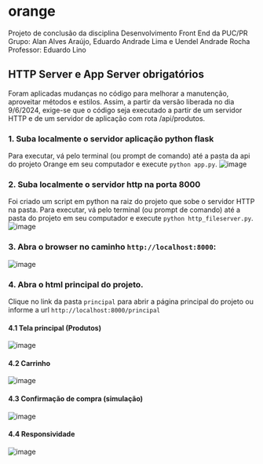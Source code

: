 # orange
Projeto de conclusão da disciplina Desenvolvimento Front End da PUC/PR
Grupo: Alan Alves Araújo, Eduardo Andrade Lima e Uendel Andrade Rocha
Professor: Eduardo Lino

## HTTP Server e App Server obrigatórios
Foram aplicadas mudanças no código para melhorar a manutenção, aproveitar métodos e estilos. Assim, a partir da versão liberada no dia 9/6/2024, exige-se que o código seja executado a partir de um servidor HTTP e de um servidor de aplicação com rota /api/produtos.

### 1. Suba localmente o servidor aplicação python flask
Para executar, vá pelo terminal (ou prompt de comando) até a pasta da api do projeto Orange em seu computador e execute `python app.py`. 
![image](https://github.com/uendelrocha/orange/assets/11482478/70a29f7f-30ef-407f-a6e3-6fc7f8e36ada)



### 2. Suba localmente o servidor http na porta 8000
Foi criado um script em python na raiz do projeto que sobe o servidor HTTP na pasta. Para executar, vá pelo terminal (ou prompt de comando) até a pasta do projeto em seu computador e execute `python http_fileserver.py`. 
![image](https://github.com/uendelrocha/orange/assets/11482478/cbb4d4a8-5dfb-4e45-8996-e8157edadf74)



### 3. Abra o browser no caminho `http://localhost:8000`:
![image](https://github.com/uendelrocha/orange/assets/11482478/02b129f5-5af1-4e1a-b352-2e148382ecf0)



### 4. Abra o html principal do projeto. 
Clique no link da pasta `principal` para abrir a página principal do projeto ou informe a url `http://localhost:8000/principal`

#### 4.1 Tela principal (Produtos)
![image](https://github.com/uendelrocha/orange/assets/11482478/5d524505-f42c-4a21-b2c7-2fbe01b351e5)

#### 4.2 Carrinho
![image](https://github.com/uendelrocha/orange/assets/11482478/9784cec2-945b-4bcf-a8e7-fcd2930f8466)

#### 4.3 Confirmação de compra (simulação)
![image](https://github.com/uendelrocha/orange/assets/11482478/66f678d6-a861-4165-84fa-8b44c85b0def)

#### 4.4 Responsividade
![image](https://github.com/uendelrocha/orange/assets/11482478/b29f197e-b91e-4b40-b12b-2382ad704809)

